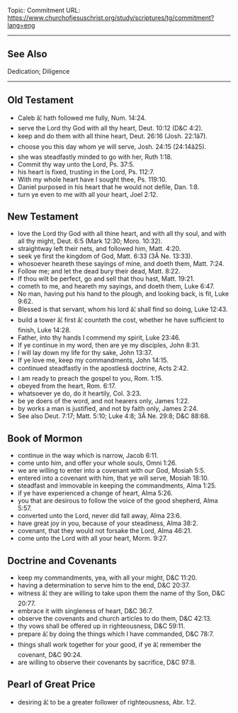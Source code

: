 Topic: Commitment
URL: https://www.churchofjesuschrist.org/study/scriptures/tg/commitment?lang=eng

---

## See Also

Dedication; Diligence

---

## Old Testament

- Caleb â¦ hath followed me fully, Num. 14:24.
- serve the Lord thy God with all thy heart, Deut. 10:12 (D&C 4:2).
- keep and do them with all thine heart, Deut. 26:16 (Josh. 22:1â7).
- choose you this day whom ye will serve, Josh. 24:15 (24:14â25).
- she was steadfastly minded to go with her, Ruth 1:18.
- Commit thy way unto the Lord, Ps. 37:5.
- his heart is fixed, trusting in the Lord, Ps. 112:7.
- With my whole heart have I sought thee, Ps. 119:10.
- Daniel purposed in his heart that he would not defile, Dan. 1:8.
- turn ye even to me with all your heart, Joel 2:12.

## New Testament

- love the Lord thy God with all thine heart, and with all thy soul, and with all thy might, Deut. 6:5 (Mark 12:30; Moro. 10:32).
- straightway left their nets, and followed him, Matt. 4:20.
- seek ye first the kingdom of God, Matt. 6:33 (3Â Ne. 13:33).
- whosoever heareth these sayings of mine, and doeth them, Matt. 7:24.
- Follow me; and let the dead bury their dead, Matt. 8:22.
- If thou wilt be perfect, go and sell that thou hast, Matt. 19:21.
- cometh to me, and heareth my sayings, and doeth them, Luke 6:47.
- No man, having put his hand to the plough, and looking back, is fit, Luke 9:62.
- Blessed is that servant, whom his lord â¦ shall find so doing, Luke 12:43.
- build a tower â¦ first â¦ counteth the cost, whether he have sufficient to finish, Luke 14:28.
- Father, into thy hands I commend my spirit, Luke 23:46.
- If ye continue in my word, then are ye my disciples, John 8:31.
- I will lay down my life for thy sake, John 13:37.
- If ye love me, keep my commandments, John 14:15.
- continued steadfastly in the apostlesâ doctrine, Acts 2:42.
- I am ready to preach the gospel to you, Rom. 1:15.
- obeyed from the heart, Rom. 6:17.
- whatsoever ye do, do it heartily, Col. 3:23.
- be ye doers of the word, and not hearers only, James 1:22.
- by works a man is justified, and not by faith only, James 2:24.
- See also Deut. 7:17; Matt. 5:10; Luke 4:8; 3Â Ne. 29:8; D&C 88:68.

## Book of Mormon

- continue in the way which is narrow, Jacob 6:11.
- come unto him, and offer your whole souls, Omni 1:26.
- we are willing to enter into a covenant with our God, Mosiah 5:5.
- entered into a covenant with him, that ye will serve, Mosiah 18:10.
- steadfast and immovable in keeping the commandments, Alma 1:25.
- if ye have experienced a change of heart, Alma 5:26.
- you that are desirous to follow the voice of the good shepherd, Alma 5:57.
- converted unto the Lord, never did fall away, Alma 23:6.
- have great joy in you, because of your steadiness, Alma 38:2.
- covenant, that they would not forsake the Lord, Alma 46:21.
- come unto the Lord with all your heart, Morm. 9:27.

## Doctrine and Covenants

- keep my commandments, yea, with all your might, D&C 11:20.
- having a determination to serve him to the end, D&C 20:37.
- witness â¦ they are willing to take upon them the name of thy Son, D&C 20:77.
- embrace it with singleness of heart, D&C 36:7.
- observe the covenants and church articles to do them, D&C 42:13.
- thy vows shall be offered up in righteousness, D&C 59:11.
- prepare â¦ by doing the things which I have commanded, D&C 78:7.
- things shall work together for your good, if ye â¦ remember the covenant, D&C 90:24.
- are willing to observe their covenants by sacrifice, D&C 97:8.

## Pearl of Great Price

- desiring â¦ to be a greater follower of righteousness, Abr. 1:2.

